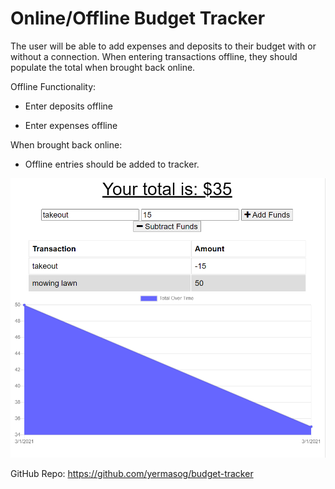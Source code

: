 # Online/Offline Budget Tracker

The user will be able to add expenses and deposits to their budget with or without a connection. When entering transactions offline, they should populate the total when brought back online.

Offline Functionality:

  * Enter deposits offline

  * Enter expenses offline

When brought back online:

  * Offline entries should be added to tracker.


<img src="public/images/main.png" >

GitHub Repo: https://github.com/yermasog/budget-tracker